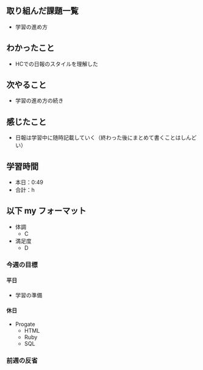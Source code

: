 ## 取り組んだ課題一覧

- 学習の進め方

## わかったこと

- HCでの日報のスタイルを理解した

## 次やること

- 学習の進め方の続き

## 感じたこと

- 日報は学習中に随時記載していく（終わった後にまとめて書くことはしんどい）

## 学習時間

- 本日：0:49
- 合計：h

## 以下 my フォーマット

- 体調
  - C
- 満足度
  - D

### 今週の目標

#### 平日

- 学習の準備

#### 休日

- Progate
  - HTML
  - Ruby
  - SQL

### 前週の反省

